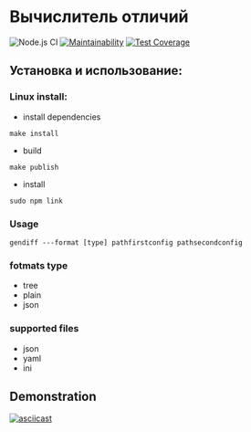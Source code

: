 # Вычислитель отличий

![Node.js CI](https://github.com/Alexsander-19/frontend-project-lvl2/workflows/Node.js%20CI/badge.svg)
[![Maintainability](https://api.codeclimate.com/v1/badges/239f1a6e02bcaedcedd1/maintainability)](https://codeclimate.com/github/Alexsander-19/frontend-project-lvl2/maintainability)
[![Test Coverage](https://api.codeclimate.com/v1/badges/239f1a6e02bcaedcedd1/test_coverage)](https://codeclimate.com/github/Alexsander-19/frontend-project-lvl2/test_coverage)

## Установка и использование:
### Linux install:
* install dependencies

```make install```

* build

```make publish```

* install

```sudo npm link```

### Usage

```gendiff ---format [type] pathfirstconfig pathsecondconfig```

### fotmats type
* tree
* plain
* json
### supported files
* json
* yaml
* ini

## Demonstration

[![asciicast](https://asciinema.org/a/qq0d954I7NXgwnPfZJy75in7q.svg)](https://asciinema.org/a/qq0d954I7NXgwnPfZJy75in7q)
